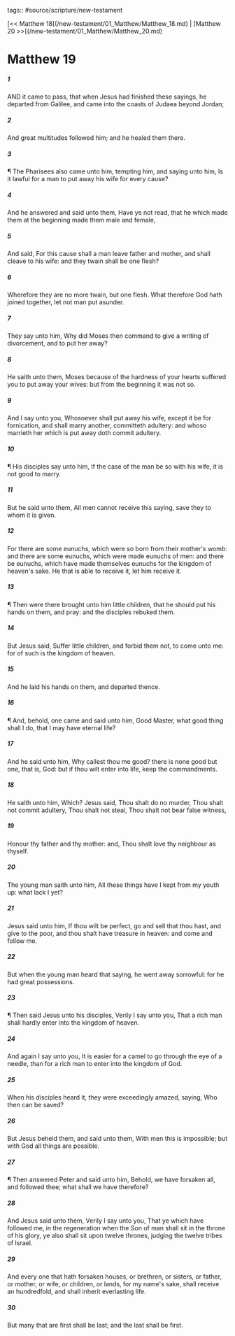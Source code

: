 tags:: #source/scripture/new-testament

[<< Matthew 18[(/new-testament/01_Matthew/Matthew_18.md) | [Matthew 20 >>[(/new-testament/01_Matthew/Matthew_20.md)

# Matthew 19

##### 1

AND it came to pass, that when Jesus had finished these sayings, he departed from Galilee, and came into the coasts of Judaea beyond Jordan;

##### 2

And great multitudes followed him; and he healed them there.

##### 3

¶ The Pharisees also came unto him, tempting him, and saying unto him, Is it lawful for a man to put away his wife for every cause?

##### 4

And he answered and said unto them, Have ye not read, that he which made them at the beginning made them male and female,

##### 5

And said, For this cause shall a man leave father and mother, and shall cleave to his wife: and they twain shall be one flesh?

##### 6

Wherefore they are no more twain, but one flesh. What therefore God hath joined together, let not man put asunder.

##### 7

They say unto him, Why did Moses then command to give a writing of divorcement, and to put her away?

##### 8

He saith unto them, Moses because of the hardness of your hearts suffered you to put away your wives: but from the beginning it was not so.

##### 9

And I say unto you, Whosoever shall put away his wife, except it be for fornication, and shall marry another, committeth adultery: and whoso marrieth her which is put away doth commit adultery.

##### 10

¶ His disciples say unto him, If the case of the man be so with his wife, it is not good to marry.

##### 11

But he said unto them, All men cannot receive this saying, save they to whom it is given.

##### 12

For there are some eunuchs, which were so born from their mother's womb: and there are some eunuchs, which were made eunuchs of men: and there be eunuchs, which have made themselves eunuchs for the kingdom of heaven's sake. He that is able to receive it, let him receive it.

##### 13

¶ Then were there brought unto him little children, that he should put his hands on them, and pray: and the disciples rebuked them.

##### 14

But Jesus said, Suffer little children, and forbid them not, to come unto me: for of such is the kingdom of heaven.

##### 15

And he laid his hands on them, and departed thence.

##### 16

¶ And, behold, one came and said unto him, Good Master, what good thing shall I do, that I may have eternal life?

##### 17

And he said unto him, Why callest thou me good? there is none good but one, that is, God: but if thou wilt enter into life, keep the commandments.

##### 18

He saith unto him, Which? Jesus said, Thou shalt do no murder, Thou shalt not commit adultery, Thou shalt not steal, Thou shalt not bear false witness,

##### 19

Honour thy father and thy mother: and, Thou shalt love thy neighbour as thyself.

##### 20

The young man saith unto him, All these things have I kept from my youth up: what lack I yet?

##### 21

Jesus said unto him, If thou wilt be perfect, go and sell that thou hast, and give to the poor, and thou shalt have treasure in heaven: and come and follow me.

##### 22

But when the young man heard that saying, he went away sorrowful: for he had great possessions.

##### 23

¶ Then said Jesus unto his disciples, Verily I say unto you, That a rich man shall hardly enter into the kingdom of heaven.

##### 24

And again I say unto you, It is easier for a camel to go through the eye of a needle, than for a rich man to enter into the kingdom of God.

##### 25

When his disciples heard it, they were exceedingly amazed, saying, Who then can be saved?

##### 26

But Jesus beheld them, and said unto them, With men this is impossible; but with God all things are possible.

##### 27

¶ Then answered Peter and said unto him, Behold, we have forsaken all, and followed thee; what shall we have therefore?

##### 28

And Jesus said unto them, Verily I say unto you, That ye which have followed me, in the regeneration when the Son of man shall sit in the throne of his glory, ye also shall sit upon twelve thrones, judging the twelve tribes of Israel.

##### 29

And every one that hath forsaken houses, or brethren, or sisters, or father, or mother, or wife, or children, or lands, for my name's sake, shall receive an hundredfold, and shall inherit everlasting life.

##### 30

But many that are first shall be last; and the last shall be first.

